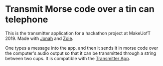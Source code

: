 # Transmit Morse code over a tin can telephone
This is the transmitter application for a hackathon project at MakeUofT 2019. Made with [Jonah](https://github.com/jonahs99) and [Zoie](https://github.com/orangeygeek).

One types a message into the app, and then it sends it in morse code over the computer's audio output so that it can be transmitted through a string between two cups. It is compatible with the [Transmitter App](https://github.com/jonahs99/string-mail-receiver).
